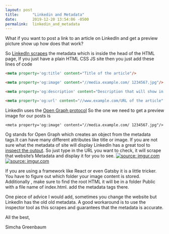 ```yaml
---
layout: post
title:      "Linkedin and Metadata"
date:       2019-12-20 13:54:06 -0500
permalink:  linkedin_and_metadata
---
```


What if you want to post a link to an article on LinkedIn and get a preview picture show up how does that work?

So  [LinkedIn scrapes](https://www.linkedin.com/help/linkedin/answer/46687/making-your-website-shareable-on-linkedin?lang=en) the metadata which is inside the head of the HTML page, If you just have a plain HTML CSS JS site then you just add these lines of code 


``` HTML
<meta property='og:title' content="Title of the article"/>

<meta property='og:image' content="//media.example.com/ 1234567.jpg"/>

<meta property='og:description' content="Description that will show in the preview"/>

<meta property='og:url' content="//www.example.com/URL of the article" />
```



LinkedIn uses the [Open Graph protocol](https://ogp.me/)  So the one we need  to get  a preview image for our posts is 

```<meta property='og:image' content="//media.example.com/ 1234567.jpg"/>```




Og stands for Open Graph which creates an object from the metadata tags.It can have many different attributes like title or image. If you are not sure what the metadata of site will display LinkedIn has a great tool to [inspect the output](https://www.linkedin.com/post-inspector/). So just type in the URL you want to check, it will scrape that website’s Metadata and display it for you to see.
<a href="https://imgur.com/A1hqSQB"><img src="https://i.imgur.com/A1hqSQB.png" title="source: imgur.com" /></a>
<a href="https://imgur.com/5xYtTor"><img src="https://i.imgur.com/5xYtTor.png" title="source: imgur.com" /></a>

If you are using a framework like React or even Gatsby it is a little tricker. You have to figure out which folder your image content is stored. Additionally , make sure to find the root HTML it will be in a folder Public with a file name of  index.html. add the metadata tags there.


One piece of advice I would add, sometimes you change the website but LinkedIn has the old old metadata. A  good workaround is to use the inspector tool as this scrapes and guarantees that the metadata is accurate. 


All the best,

Simcha Greenbaum

